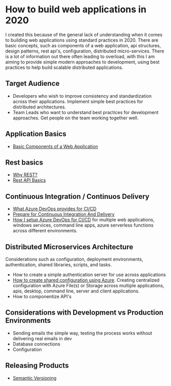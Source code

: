 # How to build web applications in 2020

I created this because of the general lack of understanding when it comes to building web applications using standard practices in 2020. There are basic concepts, such as components of a web application, api structures, design patterns, rest api's, configuration, distributed micro-services. There is a lot of information out there often leading to overload, with this I am aiming to provide simple modern approaches to development, using best practices to help build scalable distributed applications. 

## Target Audience

- Developers who wish to improve consistency and standardization across their applications. Implement simple best practices for distributed architectures.
- Team Leads who want to understand best practices for development approaches. Get people on the team working together well.

## Application Basics

- [Basic Components of a Web Application](basic-components-of-a-web-application.md)

## Rest basics

- [Why REST?](why-rest.md)
- [Rest API Basics](rest-api-basics.md)

## Continuous Integration / Continuos Delivery

- [What Azure DevOps provides for CI/CD](what-azure-devops-and-ci-provide.md)
- [Prepare for Continuous Integration And Delivery](how-to-prepare-for-continuous-integration.md)
- [How I setup Azure DevOps for CI/CD](how-i-setup-ci-cd-with-azure-devops.md) for multiple web applications, windows services, command line apps, azure serverless functions across different environments.

## Distributed Microservices Architecture

Considerations such as configuration, deployment environments, authentication, shared libraries, scripts, and tasks.

- How to create a simple authentication server for use across applications
- [How to create shared configuration using Azure](how-to-create-shared-configuration-using-azure.md). Creating centralized configuration with Azure File(s) or Storage across multiple applications, apis, desktop, command line, server and client applications.
- How to componentize API's

## Considerations with Development vs Production Environments

- Sending emails the simple way, testing the process works without delivering real emails in dev
- Database connections
- Configuration

## Releasing Products

- [Semantic Versioning](semantic-versioning-projects.md)
